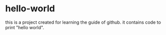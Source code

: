 # hello-world
this is a project created for learning the guide of github. it contains code to print "hello world".
